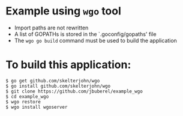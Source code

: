 # Example using `wgo` tool

* Import paths are not rewritten
* A list of GOPATHs is stored in the `.goconfig/gopaths' file
* The `wgo go build` command must be used to build the application

# To build this application:

```
$ go get github.com/skelterjohn/wgo
$ go install github.com/skelterjohn/wgo
$ git clone https://github.com/jbuberel/example_wgo
$ cd example_wgo
$ wgo restore
$ wgo install wgoserver
```
